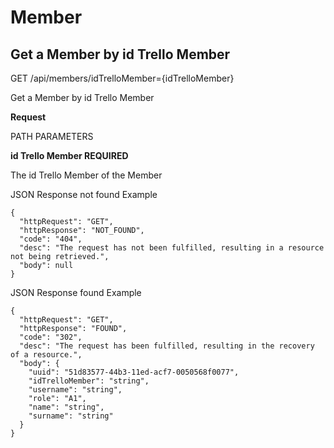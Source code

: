 # Member

## Get a Member by id Trello Member

GET /api/members/idTrelloMember={idTrelloMember}

Get a Member by id Trello Member

**Request**

PATH PARAMETERS

**id Trello Member REQUIRED**

The id Trello Member of the Member


JSON Response not found Example

``` 
{
  "httpRequest": "GET",
  "httpResponse": "NOT_FOUND",
  "code": "404",
  "desc": "The request has not been fulfilled, resulting in a resource not being retrieved.",
  "body": null
}
```


JSON Response found Example

``` 
{
  "httpRequest": "GET",
  "httpResponse": "FOUND",
  "code": "302",
  "desc": "The request has been fulfilled, resulting in the recovery of a resource.",
  "body": {
    "uuid": "51d83577-44b3-11ed-acf7-0050568f0077",
    "idTrelloMember": "string",
    "username": "string",
    "role": "A1",
    "name": "string",
    "surname": "string"
  }
}
``` 